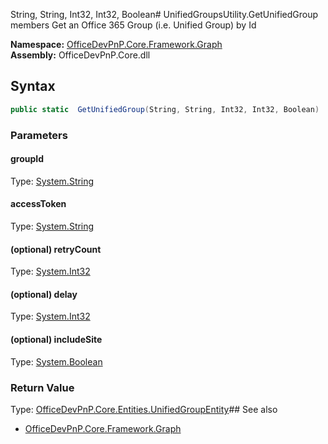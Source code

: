 String, String, Int32, Int32, Boolean# UnifiedGroupsUtility.GetUnifiedGroup members
Get an Office 365 Group (i.e. Unified Group) by Id  

**Namespace:** [OfficeDevPnP.Core.Framework.Graph](OfficeDevPnP.Core.Framework.Graph.md)  
**Assembly:** OfficeDevPnP.Core.dll  
## Syntax
```C#
public static  GetUnifiedGroup(String, String, Int32, Int32, Boolean)
```
### Parameters
#### groupId
Type: [System.String](System.String.md) 
#### 
#### accessToken
Type: [System.String](System.String.md) 
#### 
#### (optional) retryCount
Type: [System.Int32](System.Int32.md) 
#### 
#### (optional) delay
Type: [System.Int32](System.Int32.md) 
#### 
#### (optional) includeSite
Type: [System.Boolean](System.Boolean.md) 
#### 
### Return Value
Type: [OfficeDevPnP.Core.Entities.UnifiedGroupEntity](OfficeDevPnP.Core.Entities.UnifiedGroupEntity.md)## See also
- [OfficeDevPnP.Core.Framework.Graph](OfficeDevPnP.Core.Framework.Graph.md)
